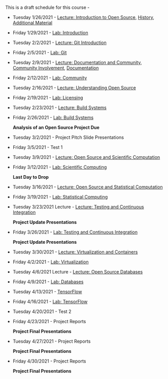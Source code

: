 This is a draft schedule for this course -

* Tuesday 1/26/2021 - [Lecture: Introduction to Open Source](../Modules/01.Introduction/Syllabus), [History](../Modules/01.Introduction/History), [Additional Material](../Modules/01.Introduction/Linux)

* Friday 1/29/2021 - [Lab: Introduction](../Modules/01.Introduction/Lab-Introduction.md)

* Tuesday 2/2/2021 - [Lecture: Git Introduction](../Modules/02.Git/README.Md)

* Friday 2/5/2021 - [Lab: Git](../Modules/02.Git/Lab-Git.md)

* Tuesday 2/9/2021 - [Lecture: Documentation and Community](../Modules/03.DocumentationAndCommunity/Lecture-DocumentationAndCommunity.Md), [Community Involvement](../Modules/03.DocumentationAndCommunity/Community.html), [Documentation](../Modules/03.DocumentationAndCommunity/Documentation.html)

* Friday 2/12/2021 - [Lab: Community](../Modules/03.DocumentationAndCommunity/Lab-DocumentationAndCommunity.md)

* Tuesday 2/16/2021 - [Lecture: Understanding Open Source](../Modules/04.Licensing/Licensing-S2017-RPI-PatrickMasson.pdf)

* Friday 2/19/2021 - [Lab: Licensing](../Modules/04.Licensing/Lab-Licensing.md)

* Tuesday 2/23/2021 - [Lecture: Build Systems](../Modules/05.BuildSystems/BuildSystems.pdf)

* Friday 2/26/2021 - [Lab: Build Systems](../Modules/05.BuildSystems/Lab-BuildSystems.md)

	**Analysis of an Open Source Project Due**

* Tuesday 3/2/2021 - Project Pitch Slide Presentations

* Friday 3/5/2021 - Test 1

* Tuesday 3/9/2021 - [Lecture: Open Source and Scientific Computation](../Modules/06.ScientificComputing/index.html)

* Friday 3/12/2021 - [Lab: Scientific Computing](../Modules/06.ScientificComputing/Lab-ScientificComputing.md)

	**Last Day to Drop**

* Tuesday 3/16/2021 - [Lecture: Open Source and Statistical Computation](../Modules/07.StatisticalComputing/index.html)

* Friday 3/19/2021 - [Lab: Statistical Computing](../Modules/07.StatisticalComputing/Lab-StatisticalComputing.md)

* Tuesday 3/23/2021 Lecture - [Lecture: Testing and Continuous Integration](../Modules/08.TestingAndCI/TestingAndCI.md)

     **Project Update Presentations** 

* Friday 3/26/2021 - [Lab: Testing and Continuous Integration](../Modules/08.TestingAndCI/Lab-TestingAndCI.md)

     **Project Update Presentations** 

* Tuesday 3/30/2021 - [Lecture: Virtualization and Containers](../Modules/09.Virtualization/source/index.rst)

* Friday 4/2/2021 - [Lab: Virtualization](../Modules/09.Virtualization/Lab-Virtualization.md)

* Tuesday 4/6/2021 Lecture - [Lecture: Open Source Databases](../Modules/10.Databases/source/Index.rst)

* Friday 4/9/2021 - [Lab: Databases](../Modules/10.Databases/Lab-Databases.md)

<!--* Tuesday 4/9/2019 - [Community and Sustainability](Lectures/CommunityandSustainability-3-1-2016.pdf)

or -->

* Tuesday 4/13/2021 - [TensorFlow](../Modules/11.TensorFlow/source/index.rst)

* Friday 4/16/2021 - [Lab: TensorFlow](../Modules/11.TensorFlow/Lab-TensorFlow.md)

* Tuesday 4/20/2021 - Test 2

* Friday 4/23/2021 - Project Reports

	**Project Final Presentations**

* Tuesday 4/27/2021 - Project Reports

	**Project Final Presentations**

* Friday 4/30/2021 - Project Reports

	**Project Final Presentations**

 
